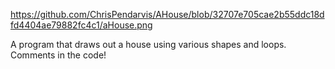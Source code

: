 https://github.com/ChrisPendarvis/AHouse/blob/32707e705cae2b55ddc18dfd4404ae79882fc4c1/aHouse.png

A program that draws out a house using various shapes and loops. Comments in the code!